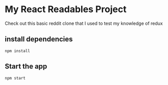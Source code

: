 # My React Readables Project

Check out this basic reddit clone that I used to test my knowledge of redux

## install dependencies

```npm install```

## Start the app

```npm start```
